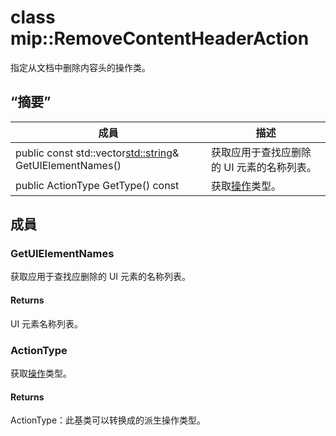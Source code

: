 # <a name="class-mipremovecontentheaderaction"></a>class mip::RemoveContentHeaderAction 
指定从文档中删除内容头的操作类。
  
## <a name="summary"></a>“摘要”
 成員                        | 描述                                
--------------------------------|---------------------------------------------
public const std::vector<std::string>& GetUIElementNames()  |  获取应用于查找应删除的 UI 元素的名称列表。
public ActionType GetType() const  |  获取[操作](#classmip_1_1_action)类型。
  
## <a name="members"></a>成員
  
### <a name="getuielementnames"></a>GetUIElementNames
获取应用于查找应删除的 UI 元素的名称列表。
  
#### <a name="returns"></a>Returns
UI 元素名称列表。
  
### <a name="actiontype"></a>ActionType
获取[操作](#classmip_1_1_action)类型。
  
#### <a name="returns"></a>Returns
ActionType：此基类可以转换成的派生操作类型。